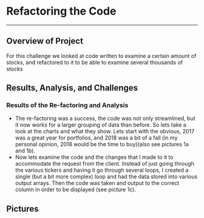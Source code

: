# Refactoring the Code

---

## Overview of Project

For this challenge we looked at code written to examine a certain amount of stocks, and refactored to it to be able to examine several thousands of stocks

## Results, Analysis, and Challenges

### Results of the Re-factoring and Analysis
- The re-factoring was a success, the code was not only streamlined, but it now works for a larger grouping of data than before. So lets take a look at the charts and what they show. Lets start with the obvious, 2017 was a great year for portfolios, and 2018 was a bit of a fall (in my personal opinion, 2018 would be the time to buy)(also see pictures 1a and 1b). 
- Now lets examine the code and the changes that I made to it to accommodate the request from the client. Instead of 
just going through the various tickers and having it go through several loops, I created a single (but a bit more complex) loop and had the data stored into various output arrays. Then the code was taken and output to the correct column in order to be displayed (see picture 1c).  


## Pictures
